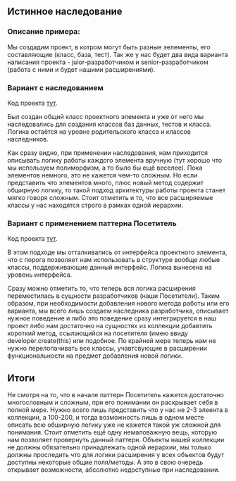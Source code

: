## Истинное наследование

### Описание примера:
Мы создадим проект, в котром могут быть разные эелементы, его составляющие (класс, база, тест). Так же у нас будет два вида варианта написания проекта - juior-разработчиком и senior-разработчиком (работа с ними и будет нашими расширениями).

### Вариант с наследованием
Код проекта [тут](https://github.com/Starbreaker84/HardWork/tree/main/Resources/Lesson07/inheritance).

Был создан общий класс проектного элемента и уже от него мы наследовались для создания классов баз данных, тестов и класса. Логика остаётся на уровне родительского класса и классов наследников.

Как сразу видно, при применении наследования, нам приходится описывать логику работы каждого элемента вручную (тут хорошо что мы используем полиморфизм, а то было бы ещё веселее). Пока элементов немного, это не кажется чем-то сложным. Но если представить что элементов много, плюс новый метод содержит обширную логику, то такой подход архитектуры работы проекта станет мягко говоря сложным. Стоит отметить и то, что все расширяемые классы у нас находятся строго в рамках одной иерархии.

### Вариант с применением паттерна Посетитель
Код проекта [тут](https://github.com/Starbreaker84/HardWork/tree/main/Resources/Lesson07/inheritance).

В этом подходе мы отталкивались от интерфейса проектного элемента, что с порога позволяет нам использовать в структуре вообще любые классы, поддерживающие данный интерфейс. Логика вынесена на уровень интерфейса.

Сразу можно отметить то, что теперь вся логика расширения переместилась в сущности разработчиков (наши Посетители). Таким образом, при необходимости добавления нового метода работы или его варианта, мы всего лишь создаем наследника разработчика, описывает нужное поведение и либо это поведение сразу интегрируется в наш проект либо нам достаточно на сущностях из коллекции добавтить короткий метод, ссылающийся на посетителя (имею ввиду developer.create(this) или подобное. По крайней мере теперь нам не нужно перелопачивать все классы, учавтсвующие в расширении функциональности на предмет добавления новой логики.

## Итоги
Не смотря на то, что в начале паттерн Посетитель кажется достаточно многословным и сложным, при его понимании он раскрывает себя в полной мере. Нужно всего лишь представить что у нас не 2-3 элеента в коллекции, а 100-200, и тогда возможность лишь в одном месте описать всю обширную логику уже не кажется такой уж сложной для понимания.
Стоит отметить ещё одну немаловажную вещь, которую нам позволяет провернуть данный паттерн. Объекты нашей коллекции не должны обязательно принадлежать одной иерархии, мы только должны проследить что для логики расширения у всех объектов будут доступны некоторые общие поля/методы. А это в свою очередь открывает возможности, абсолютно недоступные при наследовании.




